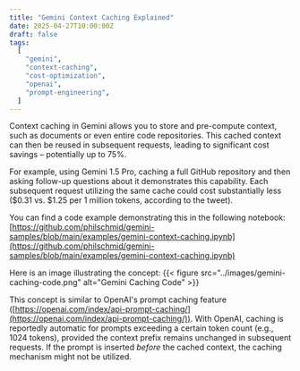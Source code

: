 ```yaml
---
title: "Gemini Context Caching Explained"
date: 2025-04-27T10:00:00Z
draft: false
tags:
  [
    "gemini",
    "context-caching",
    "cost-optimization",
    "openai",
    "prompt-engineering",
  ]
---
```


Context caching in Gemini allows you to store and pre-compute context, such as documents or even entire code repositories. This cached context can then be reused in subsequent requests, leading to significant cost savings – potentially up to 75%.

For example, using Gemini 1.5 Pro, caching a full GitHub repository and then asking follow-up questions about it demonstrates this capability. Each subsequent request utilizing the same cache could cost substantially less ($0.31 vs. $1.25 per 1 million tokens, according to the tweet).

You can find a code example demonstrating this in the following notebook:
[https://github.com/philschmid/gemini-samples/blob/main/examples/gemini-context-caching.ipynb](https://github.com/philschmid/gemini-samples/blob/main/examples/gemini-context-caching.ipynb)

Here is an image illustrating the concept:
{{< figure src="../images/gemini-caching-code.png" alt="Gemini Caching Code" >}}

This concept is similar to OpenAI's prompt caching feature ([https://openai.com/index/api-prompt-caching/](https://openai.com/index/api-prompt-caching/)). With OpenAI, caching is reportedly automatic for prompts exceeding a certain token count (e.g., 1024 tokens), provided the context prefix remains unchanged in subsequent requests. If the prompt is inserted _before_ the cached context, the caching mechanism might not be utilized.
